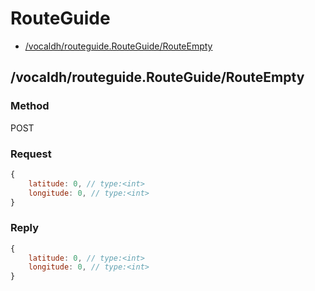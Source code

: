 # RouteGuide

  

- [/vocaldh/routeguide.RouteGuide/RouteEmpty](#vocaldhrouteguiderouteguiderouteempty)

## /vocaldh/routeguide.RouteGuide/RouteEmpty



### Method

POST

### Request
```javascript
{
    latitude: 0, // type:<int>
    longitude: 0, // type:<int>
}
```

### Reply
```javascript
{
    latitude: 0, // type:<int>
    longitude: 0, // type:<int>
}
```
